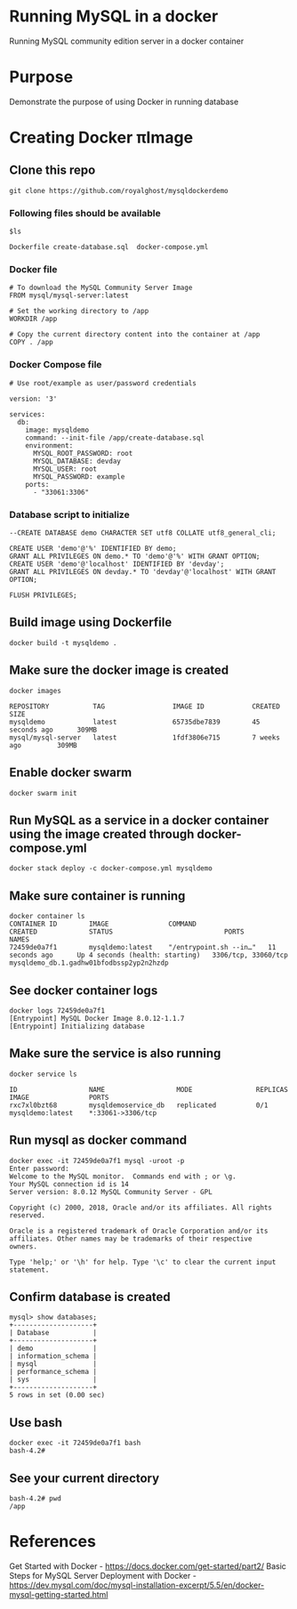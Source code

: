 # Running MySQL in a docker

Running MySQL community edition server in a docker container

# Purpose
Demonstrate the purpose of using Docker in running database


# Creating Docker πImage
## Clone this repo
```git clone https://github.com/royalghost/mysqldockerdemo```

### Following files should be available
```
$ls

Dockerfile create-database.sql	docker-compose.yml

```
### Docker file

```
# To download the MySQL Community Server Image
FROM mysql/mysql-server:latest

# Set the working directory to /app
WORKDIR /app

# Copy the current directory content into the container at /app
COPY . /app

```

### Docker Compose file
```
# Use root/example as user/password credentials

version: '3'

services:
  db:
    image: mysqldemo
    command: --init-file /app/create-database.sql
    environment:
      MYSQL_ROOT_PASSWORD: root
      MYSQL_DATABASE: devday
      MYSQL_USER: root
      MYSQL_PASSWORD: example
    ports:
      - "33061:3306"
```
### Database script to initialize
```
--CREATE DATABASE demo CHARACTER SET utf8 COLLATE utf8_general_cli;

CREATE USER 'demo'@'%' IDENTIFIED BY demo;
GRANT ALL PRIVILEGES ON demo.* TO 'demo'@'%' WITH GRANT OPTION;
CREATE USER 'demo'@'localhost' IDENTIFIED BY 'devday';
GRANT ALL PRIVILEGES ON devday.* TO 'devday'@'localhost' WITH GRANT OPTION;

FLUSH PRIVILEGES;
```
## Build image using Dockerfile
```
docker build -t mysqldemo .
```

## Make sure the docker image is created

```
docker images

REPOSITORY           TAG                 IMAGE ID            CREATED             SIZE
mysqldemo            latest              65735dbe7839        45 seconds ago      309MB
mysql/mysql-server   latest              1fdf3806e715        7 weeks ago         309MB
```

## Enable docker swarm
```docker swarm init```

## Run MySQL as a service in a docker container using the image created through docker-compose.yml
```
docker stack deploy -c docker-compose.yml mysqldemo
```

## Make sure container is running
```
docker container ls
CONTAINER ID        IMAGE               COMMAND                  CREATED             STATUS                            PORTS                 NAMES
72459de0a7f1        mysqldemo:latest    "/entrypoint.sh --in…"   11 seconds ago      Up 4 seconds (health: starting)   3306/tcp, 33060/tcp   mysqldemo_db.1.gadhw01bfodbssp2yp2n2hzdp
```

## See docker container logs
```
docker logs 72459de0a7f1
[Entrypoint] MySQL Docker Image 8.0.12-1.1.7
[Entrypoint] Initializing database

```

## Make sure the service is also running
```
docker service ls

ID                  NAME                  MODE                REPLICAS            IMAGE               PORTS
rxc7xl0bzt68        mysqldemoservice_db   replicated          0/1                 mysqldemo:latest    *:33061->3306/tcp
```
## Run mysql as docker command
```
docker exec -it 72459de0a7f1 mysql -uroot -p
Enter password: 
Welcome to the MySQL monitor.  Commands end with ; or \g.
Your MySQL connection id is 14
Server version: 8.0.12 MySQL Community Server - GPL

Copyright (c) 2000, 2018, Oracle and/or its affiliates. All rights reserved.

Oracle is a registered trademark of Oracle Corporation and/or its
affiliates. Other names may be trademarks of their respective
owners.

Type 'help;' or '\h' for help. Type '\c' to clear the current input statement.
```

## Confirm database is created
```
mysql> show databases;
+--------------------+
| Database           |
+--------------------+
| demo               |
| information_schema |
| mysql              |
| performance_schema |
| sys                |
+--------------------+
5 rows in set (0.00 sec)

```
## Use bash
```
docker exec -it 72459de0a7f1 bash
bash-4.2# 

```

## See your current directory
```
bash-4.2# pwd
/app

```

# References
Get Started with Docker - https://docs.docker.com/get-started/part2/
Basic Steps for MySQL Server Deployment with Docker - https://dev.mysql.com/doc/mysql-installation-excerpt/5.5/en/docker-mysql-getting-started.html

